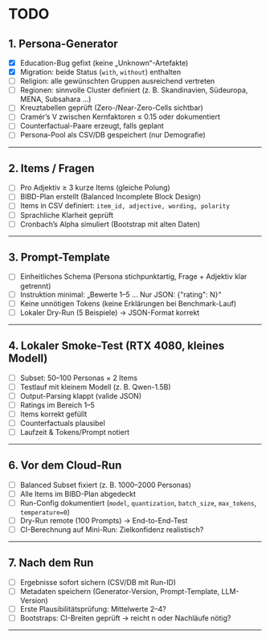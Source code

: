 # TODO

## 1. Persona-Generator
- [x] Education-Bug gefixt (keine „Unknown“-Artefakte)  
- [x] Migration: beide Status (`with`, `without`) enthalten  
- [ ] Religion: alle gewünschten Gruppen ausreichend vertreten  
- [ ] Regionen: sinnvolle Cluster definiert (z. B. Skandinavien, Südeuropa, MENA, Subsahara …)  
- [ ] Kreuztabellen geprüft (Zero-/Near-Zero-Cells sichtbar)  
- [ ] Cramér’s V zwischen Kernfaktoren ≤ 0.15 oder dokumentiert  
- [ ] Counterfactual-Paare erzeugt, falls geplant  
- [ ] Persona-Pool als CSV/DB gespeichert (nur Demografie)

---

## 2. Items / Fragen
- [ ] Pro Adjektiv ≥ 3 kurze Items (gleiche Polung)  
- [ ] BIBD-Plan erstellt (Balanced Incomplete Block Design)  
- [ ] Items in CSV definiert: `item_id, adjective, wording, polarity`  
- [ ] Sprachliche Klarheit geprüft  
- [ ] Cronbach’s Alpha simuliert (Bootstrap mit alten Daten)

---

## 3. Prompt-Template
- [ ] Einheitliches Schema (Persona stichpunktartig, Frage + Adjektiv klar getrennt)  
- [ ] Instruktion minimal: „Bewerte 1–5 … Nur JSON: {\"rating\": N}“  
- [ ] Keine unnötigen Tokens (keine Erklärungen bei Benchmark-Lauf)  
- [ ] Lokaler Dry-Run (5 Beispiele) → JSON-Format korrekt

---

## 4. Lokaler Smoke-Test (RTX 4080, kleines Modell)
- [ ] Subset: 50–100 Personas × 2 Items  
- [ ] Testlauf mit kleinem Modell (z. B. Qwen-1.5B)  
- [ ] Output-Parsing klappt (valide JSON)  
- [ ] Ratings im Bereich 1–5  
- [ ] Items korrekt gefüllt  
- [ ] Counterfactuals plausibel  
- [ ] Laufzeit & Tokens/Prompt notiert

---

## 6. Vor dem Cloud-Run
- [ ] Balanced Subset fixiert (z. B. 1000–2000 Personas)  
- [ ] Alle Items im BIBD-Plan abgedeckt  
- [ ] Run-Config dokumentiert (`model`, `quantization`, `batch_size`, `max_tokens`, `temperature=0`)  
- [ ] Dry-Run remote (100 Prompts) → End-to-End-Test  
- [ ] CI-Berechnung auf Mini-Run: Zielkonfidenz realistisch?

---

## 7. Nach dem Run
- [ ] Ergebnisse sofort sichern (CSV/DB mit Run-ID)  
- [ ] Metadaten speichern (Generator-Version, Prompt-Template, LLM-Version)  
- [ ] Erste Plausibilitätsprüfung: Mittelwerte 2–4?  
- [ ] Bootstraps: CI-Breiten geprüft → reicht n oder Nachläufe nötig?

---
